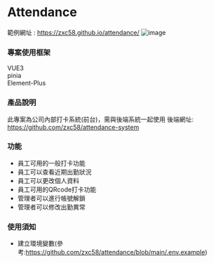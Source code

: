 # Attendance
範例網址 : https://zxc58.github.io/attendance/
![image](https://github.com/zxc58/attendance/blob/preview/public/demo_picture.png)
### 專案使用框架
VUE3<br/>
pinia<br/>
Element-Plus
### 產品說明
此專案為公司內部打卡系統(前台)，需與後端系統一起使用
後端網址: https://github.com/zxc58/attendance-system
### 功能
- 員工可用的一般打卡功能
- 員工可以查看近期出勤狀況
- 員工可以更改個人資料
- 員工可用的QRcode打卡功能
- 管理者可以進行帳號解鎖
- 管理者可以修改出勤異常
### 使用須知
- 建立環境變數(參考:https://github.com/zxc58/attendance/blob/main/.env.example)
